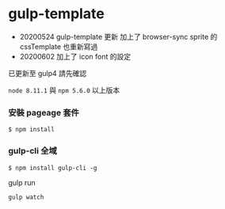 # gulp-template

- 20200524 gulp-template 更新 加上了 browser-sync sprite 的 cssTemplate 也重新寫過
- 20200602 加上了 icon font 的設定

已更新至 gulp4 請先確認

`node 8.11.1` 與 `npm 5.6.0` 以上版本

### 安裝 pageage 套件

```
$ npm install
```

### gulp-cli 全域

```
$ npm install gulp-cli -g
```

gulp run

```
gulp watch
```
